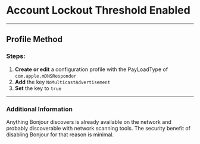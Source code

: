 # Account Lockout Threshold Enabled
------------------------------------
## Profile Method
### Steps:

1. **Create or edit** a configuration profile with the PayLoadType of
```com.apple.mDNSResponder```
2. **Add** the key ```NoMulticastAdvertisement```
3. **Set** the key to ```true```
---------------------------------

### Additional Information

Anything Bonjour discovers is already available on the network and probably discoverable with network scanning tools. The security benefit of disabling Bonjour for that reason is minimal.

